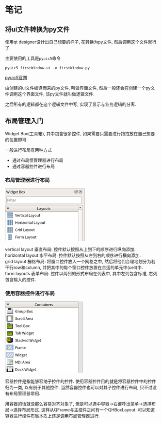 # 笔记

## 将ui文件转换为py文件

使用qt designer设计出自己想要的样子, 在转换为py文件, 然后调用这个文件就行了.

主要使用的工具是`pyuic5`命令

    pyuic5 firstWindow.ui -o firstWindow.py

[pyuic5官网](https://www.riverbankcomputing.com/static/Docs/PyQt5/designer.html)

由创建的ui文件编译而来的py文件, 叫做界面文件, 然后一般还会在创建一个py文件调用这个界面文件, 该py文件就叫做逻辑文件.

之后所有的逻辑都在这个逻辑文件中写, 实现了显示与业务逻辑的分离.

## 布局管理入门

Widget Box(工具箱), 其中包含很多控件, 如果需要只需要进行拖拽放在自己想要的位置即可.

一般进行布局有两种方式
+ 通过布局惯管理器进行布局
+ 通过容器控件进行布局

### 布局管理器进行布局

![layouts](./img/1_layouts.png)

vertical layout 垂直布局: 控件默认按照从上到下的顺序进行纵向添加.  
horizontal layout 水平布局: 控件默认按照从左到右的顺序进行横向添加.  
grid layout 栅格布局: 将窗口控件放入一个网格之中, 然后将他们合理地划分为若干行row和column, 并把其中的每个窗口控件放置在合适的单元中(cell)中.  
form layouts 表单布局: 控件以两列的形式布局在列表中, 其中左列包含标准, 右列包含输入的控件.  

### 使用容器控件进行布局

![container](./img/2_containers.png)

容器控件是指能够容纳子控件的控件. 使用容器控件目的就是将容器控件中的控件归为一类, 以有别于其他控件. 当然容器控件也可以对其子控件进行布局, 只不过没有布局管理器常用.

用容器的话就没那么容易对齐对象了, 但是可以选中容器->右键呼出菜单->选择布局->选择布局形式. 这样从QFrame与主控件之间有一个QHBoxLayout. 可以知道容器进行控件布局本质上还是调用布局管理器进行.